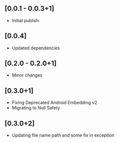 ## [0.0.1 - 0.0.3+1]
- Initial publish

## [0.0.4]
- Updated dependencies

## [0.2.0 - 0.2.0+1]
- Minor changes

## [0.3.0+1]
- Fixing Deprecated Android Embedding v2
- Migrating to Null Safety

## [0.3.0+2]
- Updating file name path and some fix in exception